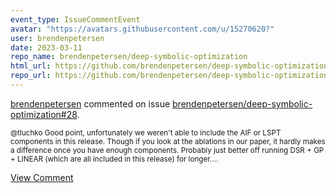 ```yaml
---
event_type: IssueCommentEvent
avatar: "https://avatars.githubusercontent.com/u/15270620?"
user: brendenpetersen
date: 2023-03-11
repo_name: brendenpetersen/deep-symbolic-optimization
html_url: https://github.com/brendenpetersen/deep-symbolic-optimization/issues/28
repo_url: https://github.com/brendenpetersen/deep-symbolic-optimization
---
```


<a href='https://github.com/brendenpetersen' target='_blank'>brendenpetersen</a> commented on issue <a href='https://github.com/brendenpetersen/deep-symbolic-optimization/issues/28' target='_blank'>brendenpetersen/deep-symbolic-optimization#28</a>.

<small>@tluchko Good point, unfortunately we weren't able to include the AIF or LSPT components in this release. Though if you look at the ablations in our paper, it hardly makes a difference once you have enough components. Probably just better off running DSR + GP + LINEAR (which are all included in this release) for longer....</small>

<a href='https://github.com/brendenpetersen/deep-symbolic-optimization/issues/28' target='_blank'>View Comment</a>